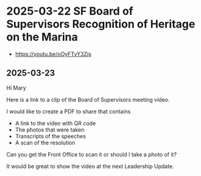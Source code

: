 # 2025-03-22 SF Board of Supervisors Recognition of Heritage on the Marina

* https://youtu.be/oOyFTvY3Zjs

## 2025-03-23

Hi Mary

Here is a link to a clip of the Board of Supervisors meeting video.

I would like to create a PDF to share that contains

* A link to the video with QR code
* The photos that were taken
* Transcripts of the speeches
* A scan of the resolution

Can you get the Front Office to scan it or should I take a photo of it?

It would be great to show the video at the next Leadership Update.


